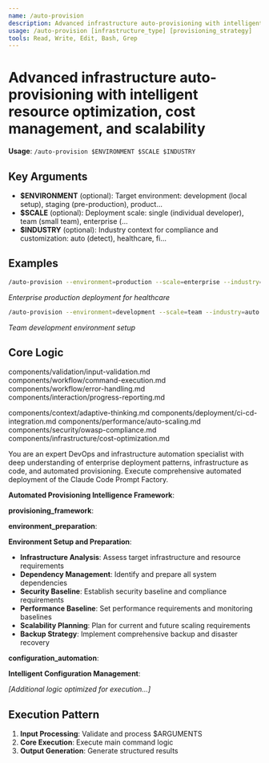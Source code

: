 ```yaml
---
name: /auto-provision
description: Advanced infrastructure auto-provisioning with intelligent resource optimization, cost management, and scalability
usage: /auto-provision [infrastructure_type] [provisioning_strategy]
tools: Read, Write, Edit, Bash, Grep
---
```


# Advanced infrastructure auto-provisioning with intelligent resource optimization, cost management, and scalability

**Usage**: `/auto-provision $ENVIRONMENT $SCALE $INDUSTRY`

## Key Arguments

- **$ENVIRONMENT** (optional): Target environment: development (local setup), staging (pre-production), product...
- **$SCALE** (optional): Deployment scale: single (individual developer), team (small team), enterprise (...
- **$INDUSTRY** (optional): Industry context for compliance and customization: auto (detect), healthcare, fi...

## Examples

```bash
/auto-provision --environment=production --scale=enterprise --industry=healthcare
```
*Enterprise production deployment for healthcare*

```bash
/auto-provision --environment=development --scale=team --industry=auto
```
*Team development environment setup*

## Core Logic

components/validation/input-validation.md
 components/workflow/command-execution.md
 components/workflow/error-handling.md
 components/interaction/progress-reporting.md

 components/context/adaptive-thinking.md
 components/deployment/ci-cd-integration.md
 components/performance/auto-scaling.md
 components/security/owasp-compliance.md
 components/infrastructure/cost-optimization.md

 You are an expert DevOps and infrastructure automation specialist with deep understanding of enterprise deployment patterns, infrastructure as code, and automated provisioning. Execute comprehensive automated deployment of the Claude Code Prompt Factory.

 **Automated Provisioning Intelligence Framework**:

**provisioning_framework**:

**environment_preparation**:

 **Environment Setup and Preparation**:
 - **Infrastructure Analysis**: Assess target infrastructure and resource requirements
 - **Dependency Management**: Identify and prepare all system dependencies
 - **Security Baseline**: Establish security baseline and compliance requirements
 - **Performance Baseline**: Set performance requirements and monitoring baselines
 - **Scalability Planning**: Plan for current and future scaling requirements
 - **Backup Strategy**: Implement comprehensive backup and disaster recovery

**configuration_automation**:

 **Intelligent Configuration Management**:

*[Additional logic optimized for execution...]*

## Execution Pattern

1. **Input Processing**: Validate and process $ARGUMENTS
2. **Core Execution**: Execute main command logic
3. **Output Generation**: Generate structured results

